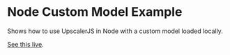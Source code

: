 # Node Custom Model Example

Shows how to use UpscalerJS in Node with a custom model loaded locally.

[See this live](https://githubbox.com/thekevinscott/upscalerjs/tree/main/examples/nodejs-custom-model).
